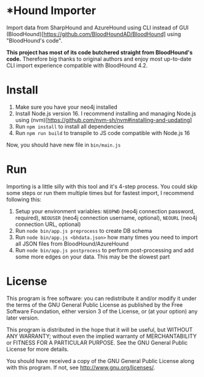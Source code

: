 # *Hound Importer
Import data from SharpHound and AzureHound using CLI instead of GUI (BloodHound)[https://github.com/BloodHoundAD/BloodHound] using "BloodHound's code".

**This project has most of its code butchered straight from BloodHound's code.** Therefore big thanks to original authors and enjoy most up-to-date CLI import experience compatible with BloodHound 4.2.

# Install

 1. Make sure you have your neo4j installed
 2. Install Node.js version 16. I recommend installing and managing Node.js using (nvm)[https://github.com/nvm-sh/nvm#installing-and-updating]
 3. Run `npm install` to install all dependencies
 4. Run `npm run build` to transpile to JS code compatible with Node.js 16

Now, you should have new file in `bin/main.js`

# Run
Importing is a little silly with this tool and it's 4-step process. You could skip some steps or run them multiple times but for fastest import, I recommend following this:

 1. Setup your environment variables: `NEOPWD` (neo4j connection password, required), `NEOUSER` (neo4j connection username, optional), `NEOURL` (neo4j connection URL, optional)
 2. Run `node bin/app.js preprocess` to create DB schema
 3. Run `node bin/app.js <bhdata.json>` how many times you need to import all JSON files from BloodHound/AzureHound
 4. Run `node bin/app.js postprocess` to perform post-processing and add some more edges on your data. This may be the slowest part

# License
This program is free software: you can redistribute it and/or modify it under the terms of the GNU General Public License as published by the Free Software Foundation, either version 3 of the License, or (at your option) any later version.

This program is distributed in the hope that it will be useful, but WITHOUT ANY WARRANTY; without even the implied warranty of MERCHANTABILITY or FITNESS FOR A PARTICULAR PURPOSE. See the GNU General Public License for more details.

You should have received a copy of the GNU General Public License along with this program. If not, see http://www.gnu.org/licenses/.
